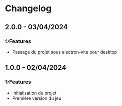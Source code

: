 # Changelog

## 2.0.0 - 03/04/2024

### ✨Features

- Passage du projet sous electron-vite pour desktop

## 1.0.0 - 02/04/2024

### ✨Features

- Initialisation du projet
- Première version du jeu
